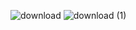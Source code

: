 ![download](https://github.com/DevMehedi-CE/Country/assets/116740305/0bdecacd-33e2-45db-b62d-07a4a3bf56fc)
![download (1)](https://github.com/DevMehedi-CE/Country/assets/116740305/ccd72341-e162-4354-846c-b8117dfb0017)
